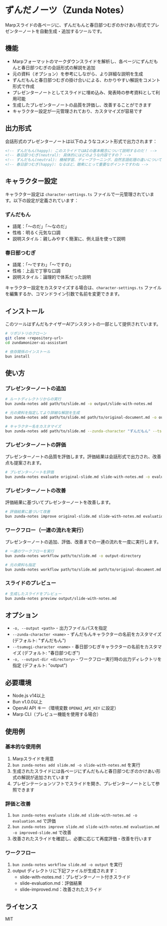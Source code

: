 # ずんだノーツ（Zunda Notes）

Marpスライドの各ページに、ずんだもんと春日部つむぎのかけあい形式でプレゼンターノートを自動生成・追加するツールです。

## 機能

- Marpフォーマットのマークダウンスライドを解析し、各ページにずんだもんと春日部つむぎの会話形式の解説を追加
- 元の資料（オプション）を参考にしながら、より詳細な説明を生成
- ずんだもんと春日部つむぎの掛け合いによる、わかりやすい解説をコメント形式で作成
- プレゼンターノートとしてスライドに埋め込み、発表時の参考資料として利用可能
- 生成したプレゼンターノートの品質を評価し、改善することができます
- キャラクター設定が一元管理されており、カスタマイズが容易です

## 出力形式

会話形式のプレゼンターノートは以下のようなコメント形式で出力されます：

```markdown
<!-- ずんだもん(happy): このスライドではAIの基本概念について説明するのだ！ -->
<!-- 春日部つむぎ(neutral): 具体的にはどのような内容ですの？ -->
<!-- ずんだもん(neutral): 機械学習、ディープラーニング、自然言語処理の違いについて解説するのだ -->
<!-- 春日部つむぎ(happy): なるほど、聴衆にとって重要なポイントですわね -->
```

## キャラクター設定

キャラクター設定は `character-settings.ts` ファイルで一元管理されています。以下の設定が定義されています：

### ずんだもん
- 語尾：「〜のだ」「〜なのだ」
- 性格：明るく元気な口調
- 説明スタイル：親しみやすく簡潔に、例え話を使って説明

### 春日部つむぎ
- 語尾：「〜ですわ」「〜ですの」
- 性格：上品で丁寧な口調
- 説明スタイル：論理的で体系だった説明

キャラクター設定をカスタマイズする場合は、`character-settings.ts` ファイルを編集するか、コマンドライン引数で名前を変更できます。

## インストール

このツールはずんだもナイザーAIアシスタントの一部として提供されています。

```bash
# リポジトリのクローン
git clone <repository-url>
cd zundamonizer-ai-assistant

# 依存関係のインストール
bun install
```

## 使い方

### プレゼンターノートの追加

```bash
# ルートディレクトリからの実行
bun zunda-notes add path/to/slide.md -o output/slide-with-notes.md

# 元の資料を指定してより詳細な解説を生成
bun zunda-notes add path/to/slide.md path/to/original-document.md -o output/slide-with-notes.md

# キャラクター名をカスタマイズ
bun zunda-notes add path/to/slide.md --zunda-character "ずんだもん" --tsumugi-character "春日部つむぎ"
```

### プレゼンターノートの評価

プレゼンターノートの品質を評価します。評価結果は会話形式で出力され、改善点も提案されます。

```bash
# プレゼンターノートを評価
bun zunda-notes evaluate original-slide.md slide-with-notes.md -o evaluation.md
```

### プレゼンターノートの改善

評価結果に基づいてプレゼンターノートを改善します。

```bash
# 評価結果に基づいて改善
bun zunda-notes improve original-slide.md slide-with-notes.md evaluation.md -o improved-slide.md
```

### ワークフロー（一連の流れを実行）

プレゼンターノートの追加、評価、改善までの一連の流れを一度に実行します。

```bash
# 一連のワークフローを実行
bun zunda-notes workflow path/to/slide.md -o output-directory

# 元の資料も指定
bun zunda-notes workflow path/to/slide.md path/to/original-document.md -o output-directory
```

### スライドのプレビュー

```bash
# 生成したスライドをプレビュー
bun zunda-notes preview output/slide-with-notes.md
```

## オプション

- `-o, --output <path>` - 出力ファイルパスを指定
- `--zunda-character <name>` - ずんだもんキャラクターの名前をカスタマイズ (デフォルト: "ずんだもん")
- `--tsumugi-character <name>` - 春日部つむぎキャラクターの名前をカスタマイズ (デフォルト: "春日部つむぎ")
- `-o, --output-dir <directory>` - ワークフロー実行時の出力ディレクトリを指定 (デフォルト: "output")

## 必要環境

- Node.js v14以上
- Bun v1.0.0以上
- OpenAI API キー（環境変数 `OPENAI_API_KEY` に設定）
- Marp CLI（プレビュー機能を使用する場合）

## 使用例

### 基本的な使用例

1. Marpスライドを用意
2. `bun zunda-notes add slide.md -o slide-with-notes.md` を実行
3. 生成されたスライドには各ページにずんだもんと春日部つむぎのかけあい形式の解説が追加されています
4. プレゼンテーションソフトでスライドを開き、プレゼンターノートとして参照できます

### 評価と改善

1. `bun zunda-notes evaluate slide.md slide-with-notes.md -o evaluation.md` で評価
2. `bun zunda-notes improve slide.md slide-with-notes.md evaluation.md -o improved-slide.md` で改善
3. 改善されたスライドを確認し、必要に応じて再度評価・改善を行います

### ワークフロー

1. `bun zunda-notes workflow slide.md -o output` を実行
2. output ディレクトリに下記ファイルが生成されます：
   - slide-with-notes.md：プレゼンターノート付きスライド
   - slide-evaluation.md：評価結果
   - slide-improved.md：改善されたスライド

## ライセンス

MIT
